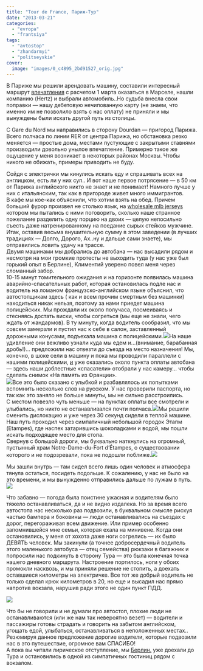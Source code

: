 ```yaml
---
title: "Tour de France, Париж-Тур"
date: "2013-03-21"
categories: 
  - "evropa"
  - "frantsiya"
tags: 
  - "avtostop"
  - "zhandarmyi"
  - "politseyskie"
cover:
  image: "images/0_c4895_2bd91527_orig.jpg"
---
```


В Париже мы решили арендовать машину, составили интересный маршрут [впечатления](https://vodpop.ru/parizh-frantsiya/) с расчетом 1 марта оказаться в Марселе, нашли компанию (Hertz) и выбрали автомобиль..Но судьба внесла свои поправки — нашу дебетовую нечипованную карту (не знаем, что именно им не позволило взять с нас оплату) не приняли и мы вынуждены были искать другой путь из столицы.

C Gare du Nord мы направились в сторону Dourdan — пригород Парижа. Всего полчаса по линии RER от центра Парижа, но обстановка резко меняется — простые дома, местами пустующие с закрытыми ставнями производили довольно унылое впечатление. Примерно такое же ощущение у меня возникает в некоторых районах Москвы. Чтобы никого не обижать, примеры приводить не буду.

<!--more-->

Сойдя с электрички мы кинулись искать еду и спрашивать всех на англицком, есть ли у них суп.. И вот наше первое потрясение — в 50 км от Парижа английского никто не знает и не понимает! Намного лучше у них с итальянским, так как в пригороде живет много иммигрантов.  
В кафе мы кое-как объяснили, что хотим взять на обед. Причем больший фурор произвел не столько язык, на [wholesale mlb jerseys](http://www.cincinnatibengalsjerseyspop.com) котором мы пытались с ними поговорить, сколько наше странное пожелание разделить одну порцию на двоих — целую непосильно съесть даже натренированному на поедание сырых стейков мужчине. Итак, оставив весьма внушительную сумму в этом заведении (в лучших традициях — Долго, Дорого, Ах..ну и дальше сами знаете), мы отправились ловить удачу на трассе.  
Двумя машинами мы добрались до автобана — нас высадили рядом и несмотря на мои громкие протесты не выходить туда (у нас уже был горький опыт в Берлине), Климентий уверено повел меня через сломанный забор.  
10-15 минут томительного ожидания и на горизонте появилась машина аварийно-спасательных работ, которая остановилась подле нас и водитель на ломаном французско-английском языке объяснил, что автостопщикам здесь ( как и всем прочим смертным без машинки) находиться никак нельзя, поэтому за нами приедет машина полицейских. Мы прождали их около получаса, посмеиваясь и стесняясь достать виски, чтобы согреться (мы еще не знали, чего ждать от жандармов). В ту минуту, когда водитель сообразил, что мы совсем замерзли и пустил нас к себе в салон, заставленный дорожными конусами, подъехала машина с полицейскими.[![](images/0_c48b4_6f67e3fb_L.jpeg.jpg)](http://fotki.yandex.ru/users/klimentij511/view/805044/)На наше удивление они вежливо узнали куда мы едем и…(внимание, барабанная дробь!)… предложили нас отвезти до съезда на место назначения! Мы, конечно, в шоке сели в машину и пока мы проводили параллели с нашими полицейскими, [и](https://vodpop.ru/disneylend-frantsiya/) уже оказались около пункта оплаты автобана — здесь наши доблестные «спасатели» отобрали у нас камеру… чтобы сделать снимок «На память из Франции».  
[![](images/0_c48b3_f5794ded_L.jpeg.jpg)](http://fotki.yandex.ru/users/klimentij511/view/805043/)Все это было сказано с улыбкой и разбавлялось их попытками вспомнить несколько слов на русском. У нас проверили паспорта, но так как это заняло не больше минуты, мы не сильно расстроились.  
С местом повезло чуть меньше — на пунктах оплаты все смотрели и улыбались, но никто не останавливался почти полчаса.[![](images/0_c48b5_5c396b04_L.jpeg.jpg)](http://fotki.yandex.ru/users/klimentij511/view/805045/)Мы решили сменить дислокацию и уже через 30 секунд сидели в теплой машине.  
Наш путь проходил через симпатичный небольшой городок Этапм (Etampes), где наспех затарившись шоколадками и водой, мы пошли искать подходящее место для стопа.  
Свернув с большой дороги, мы буквально наткнулись на огромный, пустынный храм Notre-Dame-du-Fort d’Étampes, о существовании которого и не подозревали, пока не подошли поближе.[![](images/0_c48b6_88c2bdd5_L.jpeg.jpg)](http://fotki.yandex.ru/users/klimentij511/view/805046/)

Мы зашли внутрь — там сидел всего лишь один человек и атмосфера тянула остаться, посидеть подольше. К сожалению, у нас не было на это времени, и мы вынужденно отправились дальше по лужам в путь.  
[![](images/0_c48b7_17f981b1_L.jpeg.jpg)](http://fotki.yandex.ru/users/klimentij511/view/805047/)

Что забавно — погода была поистине ужасная и водителям было тяжело останавливаться, да и не видно издалека. Но за время всего автостопа нас несколько раз подвозили, в буквальном смысле рискуя частью бампера и боковины — люди останавливались на съездах с дорог, перегораживая всем движение. Или пример особенно запомнившейся мне семьи, которая ехала на минивене. Когда они остановились, у меня от хохота даже ноги согрелись — их было ДЕВЯТЬ человек. Мы закинули (а точнее добросердечный водитель этого маленького автобуса — отец семейства) рюкзаки в багажник и попросили нас подкинуть в сторону Тура — это была конечная точка нашего дневного маршрута. Настроение портилось, ноги у обоих промокли насквозь, и мы приняли решение не стопить, а доехать оставшиеся километры на электричке. Все тот же добрый водитель не только сделал крюк километров в 20, но еще и высадил нас прямо напротив вокзала, нарушив ради этого не один пункт ПДД.

[![](images/0_c48b9_e6a47fa_L.jpeg.jpg)](http://fotki.yandex.ru/users/klimentij511/view/805049/)

Что бы не говорили и не думали про автостоп, плохие люди не останавливаются (или же нам так невероятно везет) — водители и пассажиры готовы страдать и говорить на забытом английском, угощать едой, улыбаться, останавливаться в неположенных местах.. Резюмируя данное предложение дорогие водители, которые подвозили нас в это путешествие, огромное вам СПАСИБО!  
А пока вы читали лирическое отступление, мы [Берлин.](https://vodpop.ru/berlin-germaniya/) уже доехали до Тура и остановились в одной из симпатичных гостиниц рядом с вокзалом.
